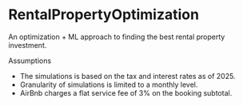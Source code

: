 # RentalPropertyOptimization
An optimization + ML approach to finding the best rental property investment.

Assumptions
- The simulations is based on the tax and interest rates as of 2025.
- Granularity of simulations is limited to a monthly level.
- AirBnb charges a flat service fee of 3% on the booking subtotal.
